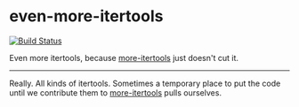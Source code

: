 # even-more-itertools

[![Build Status](https://magnum.travis-ci.com/nvie/even-more-itertools.svg?token=aq9GGFeH6P9dKDFz65um&branch=master)](https://magnum.travis-ci.com/nvie/even-more-itertools)

Even more itertools, because [more-itertools][ohlordiworshipyou] just doesn't
cut it.

---

Really.  All kinds of itertools.  Sometimes a temporary place to put the code
until we contribute them to [more-itertools][ohlordiworshipyou] pulls ourselves.

[ohlordiworshipyou]: https://github.com/erikrose/more-itertools

